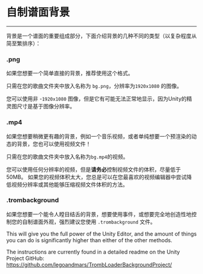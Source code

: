 # 自制谱面背景
---

背景是一个谱面的重要组成部分，下面介绍背景的几种不同的类型（以复杂程度从简至繁排序）：

### .png

如果您想要一个简单直接的背景，推荐使用这个格式。

只需在您的歌曲文件夹中放入名称为 `bg.png`，分辨率为`1920x1080` 的图像。

您可以使用非 -`1920x1080` 图像，但是它有可能无法正常地显示，因为Unity的精灵图尺寸是基于图像分辨率。

### .mp4

如果您想要稍微更有趣的背景，例如一个音乐视频，或者单纯想要一个预渲染的动态的背景，您也可以使用视频文件！

只需在您的歌曲文件夹中放入名称为`bg.mp4`的视频。

您可以使用任何分辨率的视频，但是**请务必**控制视频文件的体积，尽量低于50MB。 如果您的视频体积太大，您总是可以在您最喜欢的视频编辑器中尝试降低视频分辨率或其他能够压缩视频文件体积的方法。

### .trombackground

如果您想要一个能令人瞠目结舌的背景，想要使用事件，或想要完全地创造性地控制您的自制谱面外观，强烈建议您使用 `.trombackground` 文件。

This will give you the full power of the Unity Editor, and the amount of things you can do is significantly higher than either of the other methods.

The instructions are currently found in a detailed readme on the Unity Project GitHub: <https://github.com/legoandmars/TrombLoaderBackgroundProject/>